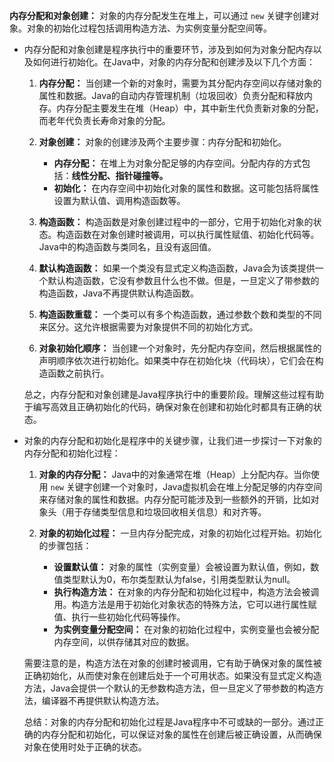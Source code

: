 **内存分配和对象创建：** 对象的内存分配发生在堆上，可以通过 `new` 关键字创建对象。对象的初始化过程包括调用构造方法、为实例变量分配空间等。

- 内存分配和对象创建是程序执行中的重要环节，涉及到如何为对象分配内存以及如何进行初始化。在Java中，对象的内存分配和创建涉及以下几个方面：

  1. **内存分配：** 当创建一个新的对象时，需要为其分配内存空间以存储对象的属性和数据。Java的自动内存管理机制（垃圾回收）负责分配和释放内存。内存分配主要发生在堆（Heap）中，其中新生代负责新对象的分配，而老年代负责长寿命对象的分配。

  2. **对象创建：** 对象的创建涉及两个主要步骤：内存分配和初始化。
     - **内存分配：** 在堆上为对象分配足够的内存空间。分配内存的方式包括：**线性分配、指针碰撞等。**
     - **初始化：** 在内存空间中初始化对象的属性和数据。这可能包括将属性设置为默认值、调用构造函数等。

  3. **构造函数：** 构造函数是对象创建过程中的一部分，它用于初始化对象的状态。构造函数在对象创建时被调用，可以执行属性赋值、初始化代码等。Java中的构造函数与类同名，且没有返回值。

  4. **默认构造函数：** 如果一个类没有显式定义构造函数，Java会为该类提供一个默认构造函数，它没有参数且什么也不做。但是，一旦定义了带参数的构造函数，Java不再提供默认构造函数。

  5. **构造函数重载：** 一个类可以有多个构造函数，通过参数个数和类型的不同来区分。这允许根据需要为对象提供不同的初始化方式。

  6. **对象初始化顺序：** 当创建一个对象时，先分配内存空间，然后根据属性的声明顺序依次进行初始化。如果类中存在初始化块（代码块），它们会在构造函数之前执行。

  总之，内存分配和对象创建是Java程序执行中的重要阶段。理解这些过程有助于编写高效且正确初始化的代码，确保对象在创建和初始化时都具有正确的状态。





- 对象的内存分配和初始化是程序中的关键步骤，让我们进一步探讨一下对象的内存分配和初始化过程：

  1. **对象的内存分配：** Java中的对象通常在堆（Heap）上分配内存。当你使用 `new` 关键字创建一个对象时，Java虚拟机会在堆上分配足够的内存空间来存储对象的属性和数据。内存分配可能涉及到一些额外的开销，比如对象头（用于存储类型信息和垃圾回收相关信息）和对齐等。

  2. **对象的初始化过程：** 一旦内存分配完成，对象的初始化过程开始。初始化的步骤包括：
     - **设置默认值：** 对象的属性（实例变量）会被设置为默认值，例如，数值类型默认为0，布尔类型默认为false，引用类型默认为null。
     - **执行构造方法：** 在对象的内存分配和初始化过程中，构造方法会被调用。构造方法是用于初始化对象状态的特殊方法，它可以进行属性赋值、执行一些初始化代码等操作。
     - **为实例变量分配空间：** 在对象的初始化过程中，实例变量也会被分配内存空间，以供存储其对应的数据。

  需要注意的是，构造方法在对象的创建时被调用，它有助于确保对象的属性被正确初始化，从而使对象在创建后处于一个可用状态。如果没有显式定义构造方法，Java会提供一个默认的无参数构造方法，但一旦定义了带参数的构造方法，编译器不再提供默认构造方法。

  总结：对象的内存分配和初始化过程是Java程序中不可或缺的一部分。通过正确的内存分配和初始化，可以保证对象的属性在创建后被正确设置，从而确保对象在使用时处于正确的状态。